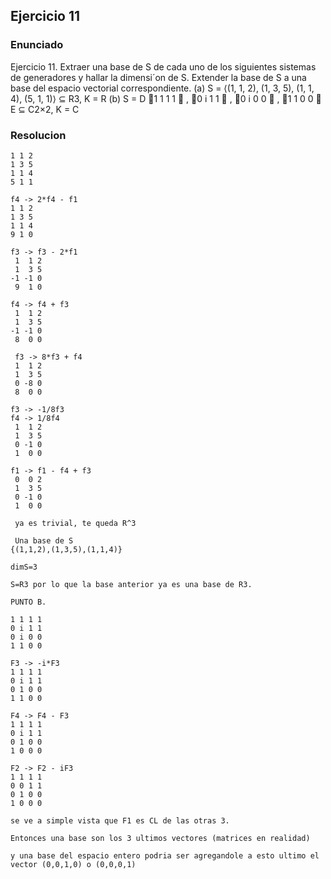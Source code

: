 ## Ejercicio 11

### Enunciado
Ejercicio 11. Extraer una base de S de cada uno de los siguientes sistemas de generadores y hallar
la dimensi´on de S. Extender la base de S a una base del espacio vectorial correspondiente.
(a) S = ⟨(1, 1, 2), (1, 3, 5), (1, 1, 4), (5, 1, 1)⟩ ⊆ R3, K = R
(b) S =
D 1 1
1 1

,
0 i
1 1

,
0 i
0 0

,
1 1
0 0
 E
⊆ C2×2, K = C

### Resolucion
```
1 1 2
1 3 5
1 1 4
5 1 1

f4 -> 2*f4 - f1
1 1 2
1 3 5
1 1 4
9 1 0

f3 -> f3 - 2*f1
 1  1 2
 1  3 5
-1 -1 0
 9  1 0

f4 -> f4 + f3
 1  1 2
 1  3 5
-1 -1 0
 8  0 0

 f3 -> 8*f3 + f4
 1  1 2
 1  3 5
 0 -8 0
 8  0 0

f3 -> -1/8f3
f4 -> 1/8f4
 1  1 2
 1  3 5
 0 -1 0
 1  0 0

f1 -> f1 - f4 + f3
 0  0 2
 1  3 5
 0 -1 0
 1  0 0

 ya es trivial, te queda R^3

 Una base de S
{(1,1,2),(1,3,5),(1,1,4)}

dim⁡S=3

S=R3 por lo que la base anterior ya es una base de R3.

PUNTO B.

1 1 1 1
0 i 1 1
0 i 0 0 
1 1 0 0

F3 -> -i*F3
1 1 1 1
0 i 1 1
0 1 0 0 
1 1 0 0

F4 -> F4 - F3
1 1 1 1
0 i 1 1
0 1 0 0 
1 0 0 0

F2 -> F2 - iF3
1 1 1 1
0 0 1 1
0 1 0 0 
1 0 0 0

se ve a simple vista que F1 es CL de las otras 3.

Entonces una base son los 3 ultimos vectores (matrices en realidad)

y una base del espacio entero podria ser agregandole a esto ultimo el vector (0,0,1,0) o (0,0,0,1)
```